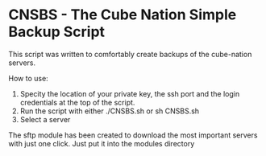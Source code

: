 # CNSBS - The Cube Nation Simple Backup Script
This script was written to comfortably create backups of the cube-nation servers.

How to use:
1) Specity the location of your private key, the ssh port and the login credentials at the top of the script.
2) Run the script with either ./CNSBS.sh or sh CNSBS.sh
3) Select a server

The sftp module has been created to download the most important servers with just one click.
Just put it into the modules directory

